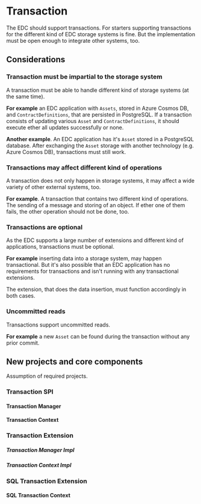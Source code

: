 # Transaction

The EDC should support transactions. For starters supporting transactions for the different kind of EDC storage systems
is fine. But the implementation must be open enough to integrate other systems, too.

## Considerations

### Transaction must be impartial to the storage system

A transaction must be able to handle different kind of storage systems (at the same time).

**For example** an EDC application with `Assets`, stored in Azure Cosmos DB, and `ContractDefinitions`, that are
persisted in PostgreSQL. If a transaction consists of updating various `Asset` and `ContractDefinitions`, it should
execute ether all updates successfully or none.

**Another example**. An EDC application has it's `Asset` stored in a PostgreSQL database. After exchanging the `Asset`
storage with another technology (e.g. Azure Cosmos DB), transactions must still work.

### Transactions may affect different kind of operations

A transaction does not only happen in storage systems, it may affect a wide variety of other external systems, too.

**For example**. A transaction that contains two different kind of operations. The sending of a message and storing of
an object. If ether one of them fails, the other operation should not be done, too.

### Transactions are optional

As the EDC supports a large number of extensions and different kind of applications, transactions must be optional.

**For example** inserting data into a storage system, may happen transactional. But it's also possible that an EDC
application has no requirements for transactions and isn't running with any transactional extensions.

The extension, that does the data insertion, must function accordingly in both cases.

### Uncommitted reads

Transactions support uncommitted reads.

**For example** a new `Asset` can be found during the transaction without any prior commit.

## New projects and core components

Assumption of required projects.

### Transaction SPI

#### Transaction Manager

#### Transaction Context

### Transaction Extension

##### Transaction Manager Impl

##### Transaction Context Impl

### SQL Transaction Extension

#### SQL Transaction Context